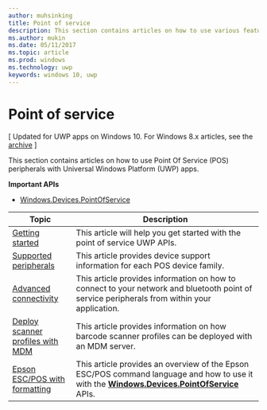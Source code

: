 ```yaml
---
author: muhsinking
title: Point of service
description: This section contains articles on how to use various features of the Point of Service namespace.
ms.author: mukin
ms.date: 05/11/2017
ms.topic: article
ms.prod: windows
ms.technology: uwp
keywords: windows 10, uwp
---
```

# Point of service

\[ Updated for UWP apps on Windows 10. For Windows 8.x articles, see the [archive](http://go.microsoft.com/fwlink/p/?linkid=619132) \]

This section contains articles on how to use Point Of Service (POS) peripherals with Universal Windows Platform (UWP) apps. 

**Important APIs**
- [Windows.Devices.PointOfService](https://docs.microsoft.com/en-us/uwp/api/windows.devices.pointofservice)

|Topic|Description|
|--------|------------------|
| [Getting started](pos-get-started.md) | This article will help you get started with the point of service UWP APIs. |
| [Supported peripherals](pos-device-support.md) | This article provides device support information for each POS device family. |
| [Advanced connectivity](pos-advanced-connectivity.md) | This article provides information on how to connect to your network and bluetooth point of service peripherals from within your application. | 
| [Deploy scanner profiles with MDM](deploy-scanner-profiles-with-mdm.md) | This article provides information on how barcode scanner profiles can be deployed with an MDM server. |
| [Epson ESC/POS with formatting](epson-esc-pos-with-formatting.md)   | This article provides an overview of the Epson ESC/POS command language and how to use it with the [**Windows.Devices.PointOfService**](https://msdn.microsoft.com/library/windows/apps/windows.devices.pointofservice.aspx) APIs. |
